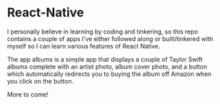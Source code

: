 # React-Native
I personally believe in learning by coding and tinkering, so this repo contains a couple of apps I've either followed along or built/tinkered with myself
so I can learn various features of React Native. 

The app albums is a simple app that displays a couple of Taylor Swift albums complete with an artist photo, album cover photo, and a button which 
automatically redirects you to buying the album off Amazon when you click on the button.

More to come! 
